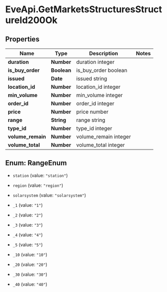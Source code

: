 # EveApi.GetMarketsStructuresStructureId200Ok

## Properties
Name | Type | Description | Notes
------------ | ------------- | ------------- | -------------
**duration** | **Number** | duration integer | 
**is_buy_order** | **Boolean** | is_buy_order boolean | 
**issued** | **Date** | issued string | 
**location_id** | **Number** | location_id integer | 
**min_volume** | **Number** | min_volume integer | 
**order_id** | **Number** | order_id integer | 
**price** | **Number** | price number | 
**range** | **String** | range string | 
**type_id** | **Number** | type_id integer | 
**volume_remain** | **Number** | volume_remain integer | 
**volume_total** | **Number** | volume_total integer | 


<a name="RangeEnum"></a>
## Enum: RangeEnum


* `station` (value: `"station"`)

* `region` (value: `"region"`)

* `solarsystem` (value: `"solarsystem"`)

* `_1` (value: `"1"`)

* `_2` (value: `"2"`)

* `_3` (value: `"3"`)

* `_4` (value: `"4"`)

* `_5` (value: `"5"`)

* `_10` (value: `"10"`)

* `_20` (value: `"20"`)

* `_30` (value: `"30"`)

* `_40` (value: `"40"`)




